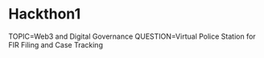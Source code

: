 # Hackthon1
TOPIC=Web3 and Digital Governance
QUESTION=Virtual Police Station for FIR Filing and Case Tracking
